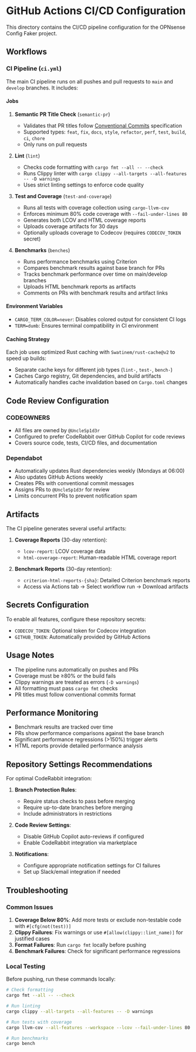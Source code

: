 # GitHub Actions CI/CD Configuration

This directory contains the CI/CD pipeline configuration for the OPNsense Config Faker project.

## Workflows

### CI Pipeline (`ci.yml`)

The main CI pipeline runs on all pushes and pull requests to `main` and `develop` branches. It includes:

#### Jobs

1. **Semantic PR Title Check** (`semantic-pr`)

   - Validates that PR titles follow [Conventional Commits](https://www.conventionalcommits.org/) specification
   - Supported types: `feat`, `fix`, `docs`, `style`, `refactor`, `perf`, `test`, `build`, `ci`, `chore`
   - Only runs on pull requests

2. **Lint** (`lint`)

   - Checks code formatting with `cargo fmt --all -- --check`
   - Runs Clippy linter with `cargo clippy --all-targets --all-features -- -D warnings`
   - Uses strict linting settings to enforce code quality

3. **Test and Coverage** (`test-and-coverage`)

   - Runs all tests with coverage collection using `cargo-llvm-cov`
   - Enforces minimum 80% code coverage with `--fail-under-lines 80`
   - Generates both LCOV and HTML coverage reports
   - Uploads coverage artifacts for 30 days
   - Optionally uploads coverage to Codecov (requires `CODECOV_TOKEN` secret)

4. **Benchmarks** (`benches`)

   - Runs performance benchmarks using Criterion
   - Compares benchmark results against base branch for PRs
   - Tracks benchmark performance over time on main/develop branches
   - Uploads HTML benchmark reports as artifacts
   - Comments on PRs with benchmark results and artifact links

#### Environment Variables

- `CARGO_TERM_COLOR=never`: Disables colored output for consistent CI logs
- `TERM=dumb`: Ensures terminal compatibility in CI environment

#### Caching Strategy

Each job uses optimized Rust caching with `Swatinem/rust-cache@v2` to speed up builds:

- Separate cache keys for different job types (`lint-`, `test-`, `bench-`)
- Caches Cargo registry, Git dependencies, and build artifacts
- Automatically handles cache invalidation based on `Cargo.toml` changes

## Code Review Configuration

### CODEOWNERS

- All files are owned by `@UncleSp1d3r`
- Configured to prefer CodeRabbit over GitHub Copilot for code reviews
- Covers source code, tests, CI/CD files, and documentation

### Dependabot

- Automatically updates Rust dependencies weekly (Mondays at 06:00)
- Also updates GitHub Actions weekly
- Creates PRs with conventional commit messages
- Assigns PRs to `@UncleSp1d3r` for review
- Limits concurrent PRs to prevent notification spam

## Artifacts

The CI pipeline generates several useful artifacts:

1. **Coverage Reports** (30-day retention):

   - `lcov-report`: LCOV coverage data
   - `html-coverage-report`: Human-readable HTML coverage report

2. **Benchmark Reports** (30-day retention):

   - `criterion-html-reports-{sha}`: Detailed Criterion benchmark reports
   - Access via Actions tab → Select workflow run → Download artifacts

## Secrets Configuration

To enable all features, configure these repository secrets:

- `CODECOV_TOKEN`: Optional token for Codecov integration
- `GITHUB_TOKEN`: Automatically provided by GitHub Actions

## Usage Notes

- The pipeline runs automatically on pushes and PRs
- Coverage must be ≥80% or the build fails
- Clippy warnings are treated as errors (`-D warnings`)
- All formatting must pass `cargo fmt` checks
- PR titles must follow conventional commits format

## Performance Monitoring

- Benchmark results are tracked over time
- PRs show performance comparisons against the base branch
- Significant performance regressions (>150%) trigger alerts
- HTML reports provide detailed performance analysis

## Repository Settings Recommendations

For optimal CodeRabbit integration:

1. **Branch Protection Rules**:

   - Require status checks to pass before merging
   - Require up-to-date branches before merging
   - Include administrators in restrictions

2. **Code Review Settings**:

   - Disable GitHub Copilot auto-reviews if configured
   - Enable CodeRabbit integration via marketplace

3. **Notifications**:

   - Configure appropriate notification settings for CI failures
   - Set up Slack/email integration if needed

## Troubleshooting

### Common Issues

1. **Coverage Below 80%**: Add more tests or exclude non-testable code with `#[cfg(not(test))]`
2. **Clippy Failures**: Fix warnings or use `#[allow(clippy::lint_name)]` for justified cases
3. **Format Failures**: Run `cargo fmt` locally before pushing
4. **Benchmark Failures**: Check for significant performance regressions

### Local Testing

Before pushing, run these commands locally:

```bash
# Check formatting
cargo fmt --all -- --check

# Run linting
cargo clippy --all-targets --all-features -- -D warnings

# Run tests with coverage
cargo llvm-cov --all-features --workspace --lcov --fail-under-lines 80

# Run benchmarks
cargo bench
```
